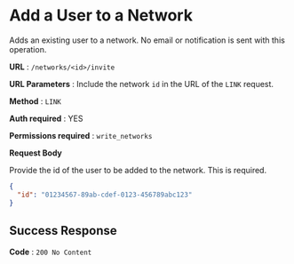# Add a User to a Network

Adds an existing user to a network. No email or notification is sent with this operation.

**URL** : `/networks/<id>/invite`

**URL Parameters** : Include the network `id` in the URL of the `LINK` request.

**Method** : `LINK`

**Auth required** : YES

**Permissions required** : `write_networks`

**Request Body**

Provide the id of the user to be added to the network. This is required.

```json
{
  "id": "01234567-89ab-cdef-0123-456789abc123"
}
```

## Success Response

**Code** : `200 No Content`
